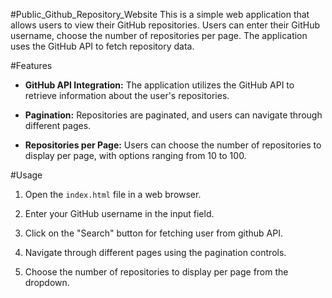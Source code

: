 #Public_Github_Repository_Website
This is a simple web application that allows users to view their GitHub repositories. Users can enter their GitHub username, choose the number of repositories per page. The application uses the GitHub API to fetch repository data.

#Features

- **GitHub API Integration:** The application utilizes the GitHub API to retrieve information about the user's repositories.

- **Pagination:** Repositories are paginated, and users can navigate through different pages.

- **Repositories per Page:** Users can choose the number of repositories to display per page, with options ranging from 10 to 100.


#Usage

1. Open the `index.html` file in a web browser.

2. Enter your GitHub username in the input field.

3. Click on the "Search" button for fetching user from github API.

5. Navigate through different pages using the pagination controls.

4. Choose the number of repositories to display per page from the dropdown.
